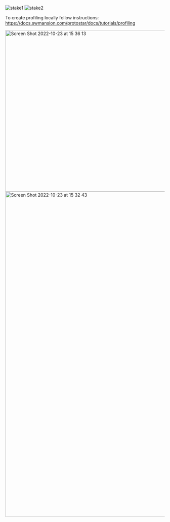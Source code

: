 ![stake1](https://user-images.githubusercontent.com/103387439/194337419-a0b659f0-ab8f-4f9c-89e4-7092ff576d1f.png)
![stake2](https://user-images.githubusercontent.com/103387439/194337424-6ba13b00-bcaf-4b85-8756-43fb62f21ab7.png)

To create profiling locally follow instructions: https://docs.swmansion.com/protostar/docs/tutorials/profiling

<img width="508" alt="Screen Shot 2022-10-23 at 15 36 13" src="https://user-images.githubusercontent.com/103387439/197392722-6ea9321c-6d41-4f16-9611-6f6cfd91cee3.png">
<img width="1024" alt="Screen Shot 2022-10-23 at 15 32 43" src="https://user-images.githubusercontent.com/103387439/197392730-d1f56bae-4d14-4920-97d2-d49d784abbef.png">
